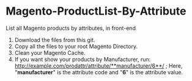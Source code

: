# Magento-ProductList-By-Attribute
List all Magento products by attributes, in front-end

1. Download the files from this git. 
2. Copy all the files to your root Magento Directory.
3. Clean your Magento Cache.
4. If you want show your products by Manufacturer, run: http://example.com/prodattr/attribute/**manufacturer/6**/ ; Here, "**manufacturer**" is the attribute code and "**6**" is the attribute value.
